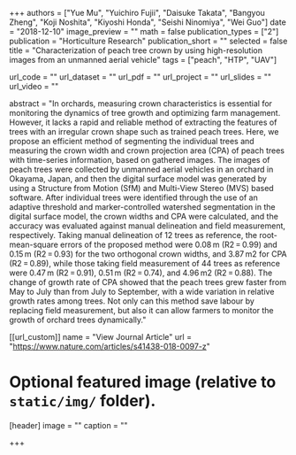 +++
authors = ["Yue Mu", "Yuichiro Fujii", "Daisuke Takata", "Bangyou Zheng", "Koji Noshita", "Kiyoshi Honda", "Seishi Ninomiya", "Wei Guo"]
date = "2018-12-10"
image_preview = ""
math = false
publication_types = ["2"]
publication = "Horticulture Research"
publication_short = ""
selected = false
title = "Characterization of peach tree crown by using high-resolution images from an unmanned aerial vehicle"
tags = ["peach", "HTP", "UAV"]

url_code = ""
url_dataset = ""
url_pdf = ""
url_project = ""
url_slides = ""
url_video = ""

abstract = "In orchards, measuring crown characteristics is essential for monitoring the dynamics of tree growth and optimizing farm management. However, it lacks a rapid and reliable method of extracting the features of trees with an irregular crown shape such as trained peach trees. Here, we propose an efficient method of segmenting the individual trees and measuring the crown width and crown projection area (CPA) of peach trees with time-series information, based on gathered images. The images of peach trees were collected by unmanned aerial vehicles in an orchard in Okayama, Japan, and then the digital surface model was generated by using a Structure from Motion (SfM) and Multi-View Stereo (MVS) based software. After individual trees were identified through the use of an adaptive threshold and marker-controlled watershed segmentation in the digital surface model, the crown widths and CPA were calculated, and the accuracy was evaluated against manual delineation and field measurement, respectively. Taking manual delineation of 12 trees as reference, the root-mean-square errors of the proposed method were 0.08 m (R2 = 0.99) and 0.15 m (R2 = 0.93) for the two orthogonal crown widths, and 3.87 m2 for CPA (R2 = 0.89), while those taking field measurement of 44 trees as reference were 0.47 m (R2 = 0.91), 0.51 m (R2 = 0.74), and 4.96 m2 (R2 = 0.88). The change of growth rate of CPA showed that the peach trees grew faster from May to July than from July to September, with a wide variation in relative growth rates among trees. Not only can this method save labour by replacing field measurement, but also it can allow farmers to monitor the growth of orchard trees dynamically."



[[url_custom]]
name = "View Journal Article"
url = "https://www.nature.com/articles/s41438-018-0097-z"

# Optional featured image (relative to `static/img/` folder).
[header]
image = ""
caption = ""

+++
